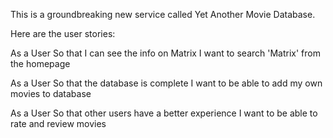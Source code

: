 This is a groundbreaking new service called Yet Another Movie Database.

Here are the user stories:

As a User 
So that I can see the info on Matrix
I want to search 'Matrix' from the homepage

As a User
So that the database is complete
I want to be able to add my own movies to database

As a User
So that other users have a better experience
I want to be able to rate and review movies
